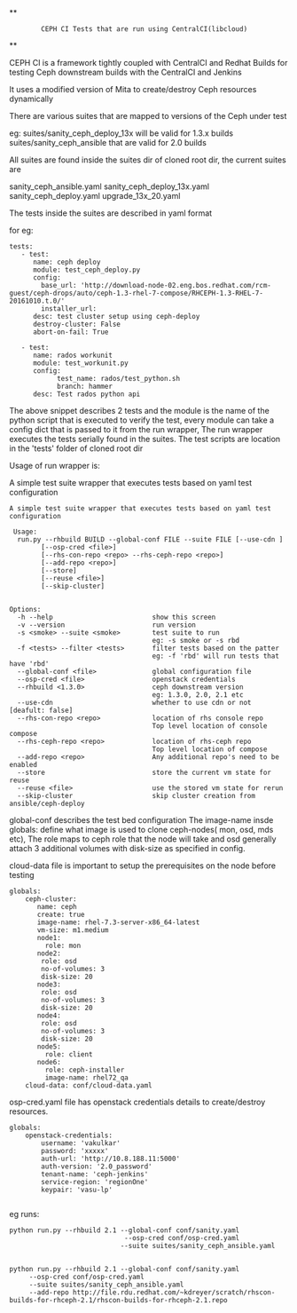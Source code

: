 **

            CEPH CI Tests that are run using CentralCI(libcloud)
            
**

CEPH CI is a framework tightly coupled with CentralCI and Redhat Builds for
testing Ceph downstream builds with the CentralCI and Jenkins

It uses a modified version of Mita to create/destroy Ceph resources dynamically


There are various suites that are mapped to versions of the Ceph under test

eg:
  suites/sanity_ceph_deploy_13x will be valid for 1.3.x builds  
  suites/sanity_ceph_ansible that are valid for 2.0 builds
  
  
All suites are found inside the suites dir of cloned root dir, the current suites
are

sanity_ceph_ansible.yaml
sanity_ceph_deploy_13x.yaml
sanity_ceph_deploy.yaml
upgrade_13x_20.yaml

The tests inside the suites are described in yaml format

for eg:

```
tests:
   - test:
      name: ceph deploy
      module: test_ceph_deploy.py
      config:
        base_url: 'http://download-node-02.eng.bos.redhat.com/rcm-guest/ceph-drops/auto/ceph-1.3-rhel-7-compose/RHCEPH-1.3-RHEL-7-20161010.t.0/'
        installer_url: 
      desc: test cluster setup using ceph-deploy
      destroy-cluster: False
      abort-on-fail: True
      
   - test:
      name: rados workunit
      module: test_workunit.py
      config:
            test_name: rados/test_python.sh
            branch: hammer
      desc: Test rados python api
```

The above snippet describes 2 tests and the module is the name of the python
script that is executed to verify the test, every module can take a config
dict that is passed to it from the run wrapper, The run wrapper executes
the tests serially found in the suites. The test scripts are location in
the 'tests' folder of cloned root dir

Usage of run wrapper is:

A simple test suite wrapper that executes tests based on yaml test configuration

```
A simple test suite wrapper that executes tests based on yaml test configuration

 Usage:
  run.py --rhbuild BUILD --global-conf FILE --suite FILE [--use-cdn ]
        [--osp-cred <file>]
        [--rhs-con-repo <repo> --rhs-ceph-repo <repo>]
        [--add-repo <repo>]
        [--store]
        [--reuse <file>]
        [--skip-cluster]


Options:
  -h --help                         show this screen
  -v --version                      run version
  -s <smoke> --suite <smoke>        test suite to run
                                    eg: -s smoke or -s rbd
  -f <tests> --filter <tests>       filter tests based on the patter
                                    eg: -f 'rbd' will run tests that have 'rbd'
  --global-conf <file>              global configuration file
  --osp-cred <file>                 openstack credentials
  --rhbuild <1.3.0>                 ceph downstream version
                                    eg: 1.3.0, 2.0, 2.1 etc
  --use-cdn                         whether to use cdn or not [deafult: false]
  --rhs-con-repo <repo>             location of rhs console repo
                                    Top level location of console compose
  --rhs-ceph-repo <repo>            location of rhs-ceph repo
                                    Top level location of compose
  --add-repo <repo>                 Any additional repo's need to be enabled
  --store                           store the current vm state for reuse
  --reuse <file>                    use the stored vm state for rerun
  --skip-cluster                    skip cluster creation from ansible/ceph-deploy

```

global-conf describes the test bed configuration 
The image-name insde globals: define what image is used to clone ceph-nodes(
mon, osd, mds etc), The role maps to ceph role that the node will take
and osd generally attach 3 additional volumes with disk-size as specified in
config.

cloud-data file is important to setup the prerequisites on the node before
testing

```
globals:
    ceph-cluster:
       name: ceph
       create: true
       image-name: rhel-7.3-server-x86_64-latest
       vm-size: m1.medium
       node1:
         role: mon
       node2:
        role: osd
        no-of-volumes: 3
        disk-size: 20
       node3:
        role: osd
        no-of-volumes: 3
        disk-size: 20
       node4:
        role: osd
        no-of-volumes: 3
        disk-size: 20
       node5:
         role: client
       node6:
         role: ceph-installer
         image-name: rhel72_qa
    cloud-data: conf/cloud-data.yaml
```

osp-cred.yaml file has openstack credentials details to create/destroy resources.

```
globals:
    openstack-credentials:
        username: 'vakulkar'
        password: 'xxxxx'
        auth-url: 'http://10.8.188.11:5000'
        auth-version: '2.0_password'
        tenant-name: 'ceph-jenkins'
        service-region: 'regionOne'
        keypair: 'vasu-lp'
        
```

eg runs:

```
python run.py --rhbuild 2.1 --global-conf conf/sanity.yaml
                             --osp-cred conf/osp-cred.yaml
                            --suite suites/sanity_ceph_ansible.yaml


python run.py --rhbuild 2.1 --global-conf conf/sanity.yaml
     --osp-cred conf/osp-cred.yaml
     --suite suites/sanity_ceph_ansible.yaml
     --add-repo http://file.rdu.redhat.com/~kdreyer/scratch/rhscon-builds-for-rhceph-2.1/rhscon-builds-for-rhceph-2.1.repo
```